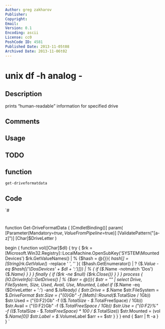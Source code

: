 ```yaml
---
Author: greg zakharov
Publisher: 
Copyright: 
Email: 
Version: 0.1
Encoding: ascii
License: cc0
PoshCode ID: 4581
Published Date: 2013-11-05t08
Archived Date: 2013-11-06t02
---
```


# unix df -h analog - 

## Description

prints “human-readable” information for specified drive

## Comments



## Usage



## TODO



## function

`get-driveformatdata`

## Code

`#
 #
 function Get-DriveFormatData {
   [CmdletBinding()]
   param(
     [Parameter(Mandatory=$true,
                ValueFromPipeline=$true)]
     [ValidatePattern("[a-z]")]
     [Char]$DriveLetter
   )
   
   begin {
     function vol([Char]$dl) {
       try {
         $rk = [Microsoft.Win32.Registry]::LocalMachine.OpenSubKey('SYSTEM\MountedDevices')
         $rk.GetValueNames() | % {$hash = @{}}{
           $hash[$_] = [String]$rk.GetValue($_) -replace ' ', ''
         }{
           ($hash.GetEnumerator() | ? {$_.Value -eq $hash[('\DosDevices\' + $dl + ':')]}) | % {
             if ($_.Name -notmatch 'Dos') {$_.Name}
           }
         }
       }
       finally {
         if ($rk -ne $null) {$rk.Close()}
       }
     }
   }
   process {
     [IO.DriveInfo]::GetDrives() | % {$arr = @()}{
       $str = "" | select Drive, FileSystem, Size, Used, Avail, Use, Mounted, Label
       if ($_.Name -eq ($DriveLetter + ':\') -and $_.IsReady) {
         $str.Drive = $_.Name
         $str.FileSystem = $_.DriveFormat
         $str.Size = ("{0}Gb" -f [Math]::Round($_.TotalSize / 1Gb))
         $str.Used = ("{0:F2}Gb" -f (($_.TotalSize - $_.TotalFreeSpace) / 1Gb))
         $str.Avail = ("{0:F2}Gb" -f ($_.TotalFreeSpace / 1Gb))
         $str.Use = ("{0:F2}%" -f (($_.TotalSize - $_.TotalFreeSpace) * 100 / $_.TotalSize))
         $str.Mounted = (vol $_.Name[0])
         $str.Label = $_.VolumeLabel
         $arr += $str
       }
     }
   }
   end {
     $arr | ft -a
   }
 }
`

